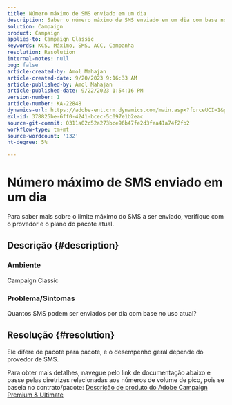 ```yaml
---
title: Número máximo de SMS enviado em um dia
description: Saber o número máximo de SMS enviado em um dia com base no uso atual. Verifique o pacote/contrato.
solution: Campaign
product: Campaign
applies-to: Campaign Classic
keywords: KCS, Máximo, SMS, ACC, Campanha
resolution: Resolution
internal-notes: null
bug: false
article-created-by: Amol Mahajan
article-created-date: 9/20/2023 9:16:33 AM
article-published-by: Amol Mahajan
article-published-date: 9/22/2023 1:54:16 PM
version-number: 1
article-number: KA-22848
dynamics-url: https://adobe-ent.crm.dynamics.com/main.aspx?forceUCI=1&pagetype=entityrecord&etn=knowledgearticle&id=da35ed5d-9657-ee11-be6f-6045bd0061cb
exl-id: 378825be-6ff0-4241-bcec-5c097e1b2eac
source-git-commit: 0311a02c52a273bce96b47fe2d3fea41a74f2fb2
workflow-type: tm+mt
source-wordcount: '132'
ht-degree: 5%

---
```


# Número máximo de SMS enviado em um dia


Para saber mais sobre o limite máximo do SMS a ser enviado, verifique com o provedor e o plano do pacote atual.

## Descrição {#description}


### <b>Ambiente</b>

Campaign Classic



### <b>Problema/Sintomas</b>

Quantos SMS podem ser enviados por dia com base no uso atual?


## Resolução {#resolution}


Ele difere de pacote para pacote, e o desempenho geral depende do provedor de SMS.

Para obter mais detalhes, navegue pelo link de documentação abaixo e passe pelas diretrizes relacionadas aos números de volume de pico, pois se baseia no contrato/pacote:
[Descrição de produto do Adobe Campaign Premium &amp; Ultimate](https://helpx.adobe.com/legal/product-descriptions/campaign.html)

